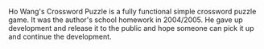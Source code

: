 Ho Wang's Crossword Puzzle is a fully functional simple crossword puzzle game. It was the author's school homework in 2004/2005. He gave up development and release it to the public and hope someone can pick it up and continue the development.